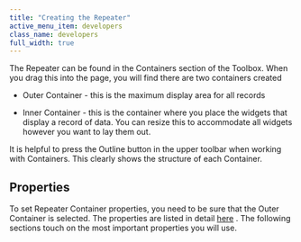 ```yaml
---
title: "Creating the Repeater"
active_menu_item: developers
class_name: developers
full_width: true
---
```



The Repeater can be found in the Containers section of the Toolbox. When you drag this into the page, you will find there are two containers created

 - Outer Container - this is the maximum display area for all records

 - Inner Container - this is the container where you place the widgets that display a record of data. You can resize this to accommodate all widgets however you want to lay them out.

It is helpful to press the Outline button in the upper toolbar when working with Containers. This clearly shows the structure of each Container.

## Properties

To set Repeater Container properties, you need to be sure that the Outer Container is selected. The properties are listed in detail [here](/developers/user-guide/product-guide/widget-properties-events/containers/repeater) . The following sections touch on the most important properties you will use.

